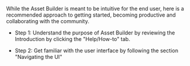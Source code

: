 While the Asset Builder is meant to be intuitive for the end user, here is a recommended approach to getting started, becoming productive and collaborating with the community.


- Step 1: Understand the purpose of Asset Builder by reviewing the Introduction by clicking the "Help/How-to" tab.

- Step 2: Get familiar with the user interface by following the section "Navigating the UI"


